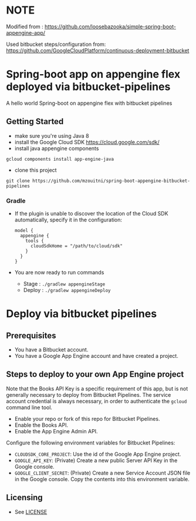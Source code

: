# NOTE 
Modified from : https://github.com/loosebazooka/simple-spring-boot-appengine-app/

Used bitbucket steps/configuration from: https://github.com/GoogleCloudPlatform/continuous-deployment-bitbucket

# Spring-boot app on appengine flex deployed via bitbucket-pipelines
A hello world Spring-boot on appengine flex with bitbucket pipelines 

## Getting Started
- make sure you're using Java 8
- install the Google Cloud SDK https://cloud.google.com/sdk/
- install java appengine components
```
gcloud components install app-engine-java
```
- clone this project
```
git clone https://github.com/mzouitni/spring-boot-appengine-bitbucket-pipelines
```

### Gradle
- If the plugin is unable to discover the location of the Cloud SDK automatically, specify it in the configuration:
    
    ``` 
    model {
      appengine {
        tools {
          cloudSdkHome = "/path/to/cloud/sdk"
        }
      }
    }
    ```
- You are now ready to run commands
  - Stage : `./gradlew appengineStage`
  - Deploy : `./gradlew appengineDeploy`
  
# Deploy via bitbucket pipelines  

## Prerequisites

* You have a Bitbucket account.
* You have a Google App Engine account and have created a project.

## Steps to deploy to your own App Engine project

Note that the Books API Key is a specific requirement of this app,
but is not generally necessary to deploy from Bitbucket Pipelines.
The service account credential is always necessary, 
in order to authenticate the `gcloud` command line tool.

* Enable your repo or fork of this repo for Bitbucket Pipelines.
* Enable the Books API.
* Enable the App Engine Admin API.

Configure the following environment variables for Bitbucket Pipelines:

* `CLOUDSDK_CORE_PROJECT`: Use the id of the Google App Engine project.
* `GOOGLE_API_KEY`: (Private) Create a new public Server API Key in the Google console.
* `GOOGLE_CLIENT_SECRET`: (Private) Create a new Service Account JSON file in the Google console. Copy the contents into this environment variable.

## Licensing

* See [LICENSE](LICENSE)  
